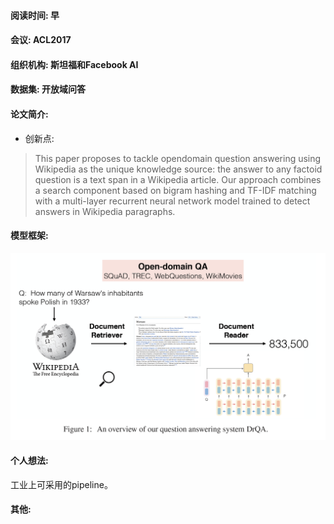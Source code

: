 #### 阅读时间: 早
#### 会议: ACL2017
#### 组织机构: 斯坦福和Facebook AI
#### 数据集: 开放域问答
#### 论文简介: 
* 创新点:
> This paper proposes to tackle opendomain question answering using Wikipedia as the unique knowledge
source: the answer to any factoid question is a text span in a Wikipedia article.
> Our approach combines a search component based on bigram hashing and TF-IDF matching with a multi-layer recurrent neural network model trained to detect answers in Wikipedia paragraphs.
#### 模型框架:
![image](https://github.com/dengyuning/paper-reading-notes/blob/master/paper_pictures/Drqa_model.png?raw=true)

#### 个人想法:
工业上可采用的pipeline。

#### 其他:
